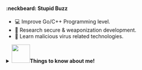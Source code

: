 #### :neckbeard: Stupid Buzz


- :computer: Improve Go/C++ Programming level.
- :sunflower: Research secure & weaponization development.
- :palm_tree: Learn malicious virus related technologies.

<details>
  <summary><b><img src="https://media.giphy.com/media/VgCDAzcKvsR6OM0uWg/giphy.gif" width="50">Things to know about me!</b></summary>


 [![Github Stats By Anurag](https://github-readme-stats.vercel.app/api?username=Buzz2d0&show_icons=true&title_color=fff&icon_color=79ff97&text_color=9f9f9f&bg_color=151515)](https://github.com/Buzz2d0/)

</details>

